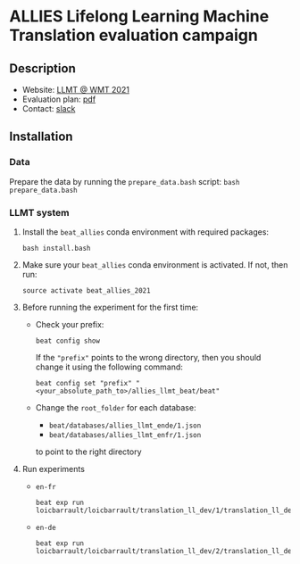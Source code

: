 # ALLIES Lifelong Learning Machine Translation evaluation campaign

## Description
* Website: <a href='http://statmt.org/wmt21/lifelong-learning-task.html'>LLMT @ WMT 2021</a>
* Evaluation plan: <a href='LifelongLearningMT_EvaluationPlan.pdf'>pdf</a>
* Contact: <a href='https://alliesllmtwmt.slack.com/'>slack</a>

## Installation
### Data
Prepare the data by running the `prepare_data.bash` script:
    ```
    bash prepare_data.bash
    ```

### LLMT system
1. Install the `beat_allies` conda environment with required packages:
    ```
    bash install.bash
    ```

2. Make sure your `beat_allies` conda environment is activated. If not, then run:
    ```
    source activate beat_allies_2021
    ```

3. Before running the experiment for the first time:

    * Check your prefix:
        ```
        beat config show
        ```
        If the `"prefix"` points to the wrong directory, then you should change it using the following command:
        ```
        beat config set "prefix" "<your_absolute_path_to>/allies_llmt_beat/beat"
        ```
    * Change the `root_folder` for each database:
        - `beat/databases/allies_llmt_ende/1.json`
        - `beat/databases/allies_llmt_enfr/1.json`

        to point to the right directory

4. Run experiments
    - `en-fr`
        ```
        beat exp run loicbarrault/loicbarrault/translation_ll_dev/1/translation_ll_dev
        ```
    - `en-de`
        ```
        beat exp run loicbarrault/loicbarrault/translation_ll_dev/2/translation_ll_dev
        ```
